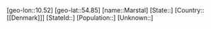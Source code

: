 ﻿---
location: [54.85,10.52]
type: City
tags:
- geo/City


SpocWebEntityId: 32332
isDeleted: false
confidential: public

---
[geo-lon::10.52]
[geo-lat::54.85]
[name::Marstal]
[State::]
[Country::[[Denmark]]]
[StateId::]
[Population::]
[Unknown::]

